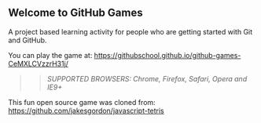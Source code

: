 ## Welcome to GitHub Games

A project based learning activity for people who are getting started with Git and GitHub.

You can play the game at: https://githubschool.github.io/github-games-CeMXLCVzzrH31j/

>> _*SUPPORTED BROWSERS*: Chrome, Firefox, Safari, Opera and IE9+_

This fun open source game was cloned from: https://github.com/jakesgordon/javascript-tetris

